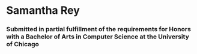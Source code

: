 # Samantha Rey
### Submitted in partial fulfillment of the requirements for Honors with a Bachelor of Arts in Computer Science at the University of Chicago
